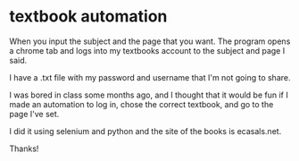 # textbook automation

When you input the subject and the page that you want. The program opens a chrome tab and logs into my textbooks account to the subject and page I said.

I have a .txt file with my password and username that I'm not going to share.

I was bored in class some months ago, and I thought that it would be fun if I made an automation to log in, chose the correct textbook, and go to the page I've set.

I did it using selenium and python and the site of the books is ecasals.net.

Thanks!
